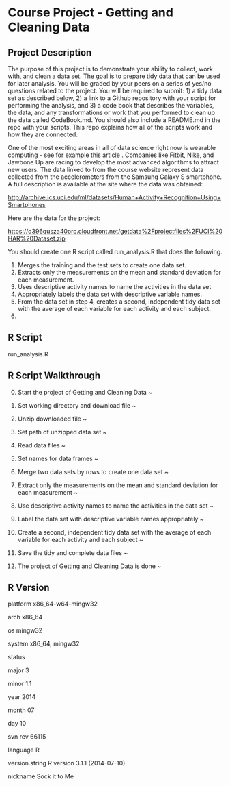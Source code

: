 # Course Project - Getting and Cleaning Data

## Project Description

The purpose of this project is to demonstrate your ability to collect, work with, and clean a data set. The goal is to prepare tidy data that can be used for later analysis. You will be graded by your peers on a series of yes/no questions related to the project. You will be required to submit: 1) a tidy data set as described below, 2) a link to a Github repository with your script for performing the analysis, and 3) a code book that describes the variables, the data, and any transformations or work that you performed to clean up the data called CodeBook.md. You should also include a README.md in the repo with your scripts. This repo explains how all of the scripts work and how they are connected.  

One of the most exciting areas in all of data science right now is wearable computing - see for example this article . Companies like Fitbit, Nike, and Jawbone Up are racing to develop the most advanced algorithms to attract new users. The data linked to from the course website represent data collected from the accelerometers from the Samsung Galaxy S smartphone. A full description is available at the site where the data was obtained: 

http://archive.ics.uci.edu/ml/datasets/Human+Activity+Recognition+Using+Smartphones 

Here are the data for the project: 

https://d396qusza40orc.cloudfront.net/getdata%2Fprojectfiles%2FUCI%20HAR%20Dataset.zip 

 You should create one R script called run_analysis.R that does the following. 
 1. Merges the training and the test sets to create one data set.
 2. Extracts only the measurements on the mean and standard deviation for each measurement. 
 3. Uses descriptive activity names to name the activities in the data set
 4. Appropriately labels the data set with descriptive variable names. 
 5. From the data set in step 4, creates a second, independent tidy data set with the average of each variable for each activity and each subject.
 6. 

## R Script

run_analysis.R

## R Script Walkthrough

0. Start the project of Getting and Cleaning Data ~

1. Set working directory and download file ~

2. Unzip downloaded file ~

3. Set path of unzipped data set ~

4. Read data files ~

5. Set names for data frames ~

6. Merge two data sets by rows to create one data set ~

7. Extract only the measurements on the mean and standard deviation for each measurement ~

8. Use descriptive activity names to name the activities in the data set ~

9. Label the data set with descriptive variable names appropriately ~

10. Create a second, independent tidy data set with the average of each variable for each activity and each subject ~

11. Save the tidy and complete data files ~

12. The project of Getting and Cleaning Data is done ~


## R Version

platform       x86_64-w64-mingw32

arch           x86_64

os             mingw32

system         x86_64, mingw32

status

major          3

minor          1.1

year           2014

month          07

day            10

svn rev        66115

language       R

version.string R version 3.1.1 (2014-07-10)

nickname       Sock it to Me
